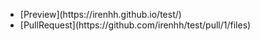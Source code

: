 <ul>
<li>[Preview](https://irenhh.github.io/test/)</li>
<li>[PullRequest](https://github.com/irenhh/test/pull/1/files)</li>
</ul>